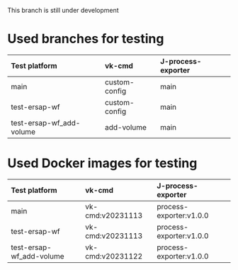 This branch is still under development

# Used branches for testing

| Test platform | vk-cmd        | J-process-exporter |
| :------------ | :------------ | :----------------- |
| main          | custom-config | main               |
| test-ersap-wf | custom-config | main               |
| test-ersap-wf_add-volume | add-volume | main               |




# Used Docker images for testing
| Test platform | vk-cmd           | J-process-exporter    |
| :------------ | :--------------- | :-------------------- |
| main          | vk-cmd:v20231113 | process-exporter:v1.0.0 |
| test-ersap-wf | vk-cmd:v20231113 | process-exporter:v1.0.0 |
| test-ersap-wf_add-volume | vk-cmd:v20231122 | process-exporter:v1.0.0 |
